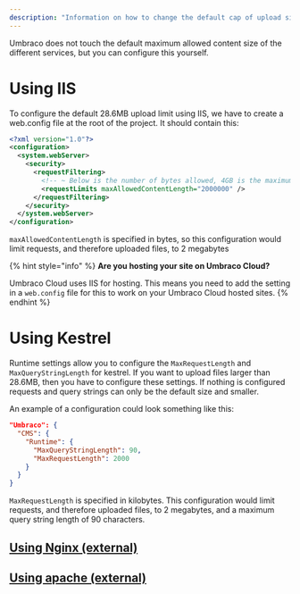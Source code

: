```yaml
---
description: "Information on how to change the default cap of upload size"
---
```


Umbraco does not touch the default maximum allowed content size of the different services, but you can configure this yourself.

# Using IIS

To configure the default 28.6MB upload limit using IIS, we have to create a web.config file at the root of the project. It should contain this:

```xml
<?xml version="1.0"?>
<configuration>
  <system.webServer>
    <security>
      <requestFiltering>
        <!-- ~ Below is the number of bytes allowed, 4GB is the maximum -->
        <requestLimits maxAllowedContentLength="2000000" />
      </requestFiltering>
    </security>
  </system.webServer>
</configuration>
```

`maxAllowedContentLength` is specified in bytes, so this configuration would limit requests, and therefore uploaded files, to 2 megabytes

{% hint style="info" %}
**Are you hosting your site on Umbraco Cloud?**

Umbraco Cloud uses IIS for hosting. This means you need to add the setting in a `web.config` file for this to work on your Umbraco Cloud hosted sites.
{% endhint %}

# Using Kestrel

Runtime settings allow you to configure the `MaxRequestLength` and `MaxQueryStringLength` for kestrel. If you want to upload files larger than 28.6MB, then you have to configure these settings. If nothing is configured requests and query strings can only be the default size and smaller.

An example of a configuration could look something like this:

```json
"Umbraco": {
  "CMS": {
    "Runtime": {
      "MaxQueryStringLength": 90,
      "MaxRequestLength": 2000
    }
  }
}
```

`MaxRequestLength` is specified in kilobytes. This configuration would limit requests, and therefore uploaded files, to 2 megabytes, and a maximum query string length of 90 characters.

## [Using Nginx (external)](https://nginx.org/en/docs/http/ngx_http_core_module.html#client_max_body_size)

## [Using apache (external)](https://httpd.apache.org/docs/2.2/mod/core.html#limitrequestbody)

